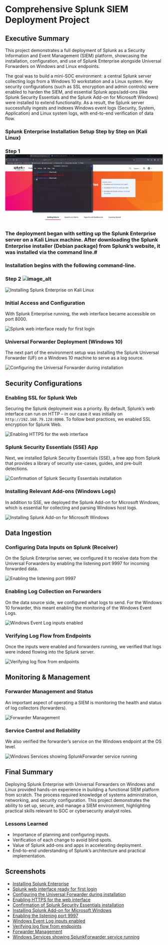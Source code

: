 # Comprehensive Splunk SIEM Deployment Project

## Executive Summary
This project demonstrates a full deployment of Splunk as a Security Information and Event Management (SIEM) platform, showcasing the installation, configuration, and use of Splunk Enterprise alongside Universal Forwarders on Windows and Linux endpoints.

The goal was to build a mini-SOC environment: a central Splunk server collecting logs from a Windows 10 workstation and a Linux system. Key security configurations (such as SSL encryption and admin controls) were enabled to harden the SIEM, and essential Splunk apps/add-ons (like Splunk Security Essentials and the Splunk Add-on for Microsoft Windows) were installed to extend functionality. As a result, the Splunk server successfully ingests and indexes Windows event logs (Security, System, Application) and Linux system logs, with end-to-end verification of data flow.

### Splunk Enterprise Installation Setup Step by Step on (Kali Linux) 
### Step 1 ![image_alt](https://github.com/bikasha49/SIEM-Deployment-Project/blob/bc8e634c9eafe21f92e9744cf6f915283c6cdd39/1%20.png)
### The deployment began with setting up the Splunk Enterprise server on a Kali Linux machine. After downloading the Splunk Enterprise installer (Debian package) from Splunk’s website, it was installed via the command line.#
### Installation begins with the following command-line.
### Step 2 ![image_alt]()



![Installing Splunk Enterprise on Kali Linux](screenshots/splunk_installation.png)

### Initial Access and Configuration
With Splunk Enterprise running, the web interface became accessible on port 8000.

![Splunk web interface ready for first login](screenshots/splunk_web_interface.png)

### Universal Forwarder Deployment (Windows 10)
The next part of the environment setup was installing the Splunk Universal Forwarder (UF) on a Windows 10 machine to serve as a log source.

![Configuring the Universal Forwarder during installation](screenshots/uf_configuration.png)

## Security Configurations

### Enabling SSL for Splunk Web
Securing the Splunk deployment was a priority. By default, Splunk’s web interface can run on HTTP – in our case it was initially on `http://192.168.79.128:8000`. To follow best practices, we enabled SSL encryption for Splunk Web.

![Enabling HTTPS for the web interface](screenshots/enable_https.png)

### Splunk Security Essentials (SSE) App
Next, we installed Splunk Security Essentials (SSE), a free app from Splunk that provides a library of security use-cases, guides, and pre-built detections.

![Confirmation of Splunk Security Essentials installation](screenshots/sse_installation.png)

### Installing Relevant Add-ons (Windows Logs)
In addition to SSE, we deployed the Splunk Add-on for Microsoft Windows, which is essential for collecting and parsing Windows host logs.

![Installing Splunk Add-on for Microsoft Windows](screenshots/windows_addon_installation.png)

## Data Ingestion

### Configuring Data Inputs on Splunk (Receiver)
On the Splunk Enterprise server, we configured it to receive data from the Universal Forwarders by enabling the listening port 9997 for incoming forwarded data.

![Enabling the listening port 9997](screenshots/enable_listening_port.png)

### Enabling Log Collection on Forwarders
On the data source side, we configured what logs to send. For the Windows 10 forwarder, this meant enabling the monitoring of the Windows Event Logs.

![Windows Event Log inputs enabled](screenshots/windows_event_log_inputs.png)

### Verifying Log Flow from Endpoints
Once the inputs were enabled and forwarders running, we verified that logs were indeed flowing into the Splunk server.

![Verifying log flow from endpoints](screenshots/log_flow_verification.png)

## Monitoring & Management

### Forwarder Management and Status
An important aspect of operating a SIEM is monitoring the health and status of log collectors (forwarders).

![Forwarder Management](screenshots/forwarder_management.png)

### Service Control and Reliability
We also verified the forwarder’s service on the Windows endpoint at the OS level.

![Windows Services showing SplunkForwarder service running](screenshots/windows_services.png)

## Final Summary
Deploying Splunk Enterprise with Universal Forwarders on Windows and Linux provided hands-on experience in building a functional SIEM platform from scratch. The process required knowledge of systems administration, networking, and security configuration. This project demonstrates the ability to set up, secure, and manage a SIEM environment, highlighting practical skills relevant to SOC or cybersecurity analyst roles.

### Lessons Learned
- Importance of planning and configuring inputs.
- Verification of each change to avoid blind spots.
- Value of Splunk add-ons and apps in accelerating deployment.
- End-to-end understanding of Splunk’s architecture and practical implementation.

## Screenshots
- [Installing Splunk Enterprise](screenshots/splunk_installation.png)
- [Splunk web interface ready for first login](screenshots/splunk_web_interface.png)
- [Configuring the Universal Forwarder during installation](screenshots/uf_configuration.png)
- [Enabling HTTPS for the web interface](screenshots/enable_https.png)
- [Confirmation of Splunk Security Essentials installation](screenshots/sse_installation.png)
- [Installing Splunk Add-on for Microsoft Windows](screenshots/windows_addon_installation.png)
- [Enabling the listening port 9997](screenshots/enable_listening_port.png)
- [Windows Event Log inputs enabled](screenshots/windows_event_log_inputs.png)
- [Verifying log flow from endpoints](screenshots/log_flow_verification.png)
- [Forwarder Management](screenshots/forwarder_management.png)
- [Windows Services showing SplunkForwarder service running](screenshots/windows_services.png)
